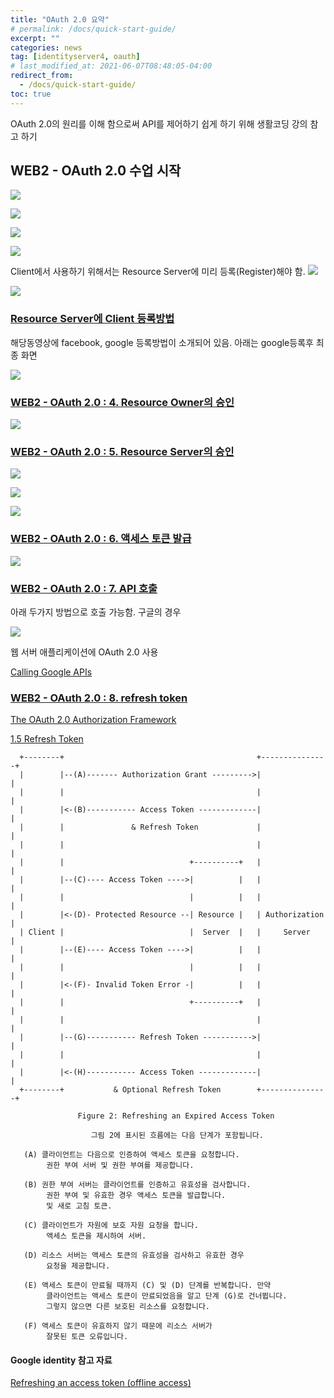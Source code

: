 ```yaml
---
title: "OAuth 2.0 요약"
# permalink: /docs/quick-start-guide/
excerpt: ""
categories: news
tag: [identityserver4, oauth]
# last_modified_at: 2021-06-07T08:48:05-04:00
redirect_from:
  - /docs/quick-start-guide/
toc: true
---
```



OAuth 2.0의 원리를 이해 함으로써 API를 제어하기 쉽게 하기 위해 생활코딩 강의 참고 하기

## WEB2 - OAuth 2.0 수업 시작 

![](images/2022-02-16-21-50-01.png)




![](/images/2022-02-16-10-59-32.png)

![](../images/2022-02-16-10-58-11.png)

![](../images/2022-02-16-11-06-58.png)


Client에서 사용하기 위해서는 Resource Server에 미리 등록(Register)해야 함.
![](../images/2022-02-16-11-20-04.png)


![](../images/2022-02-16-11-21-27.png)

### [Resource Server에 Client 등록방법](https://www.youtube.com/watch?v=_mm5ks5aWQ4&list=PLuHgQVnccGMA4guyznDlykFJh28_R08Q-&index=3)
해당동영상에 facebook, google 등록방법이 소개되어 있음.
아래는 google등록후 최종 화면

![](../images/2022-02-16-11-27-29.png)



### [WEB2 - OAuth 2.0 : 4. Resource Owner의 승인](https://www.youtube.com/watch?v=UH5XnjkBqKE&list=PLuHgQVnccGMA4guyznDlykFJh28_R08Q-&index=4)

![](../images/2022-02-16-11-52-45.png)


### [WEB2 - OAuth 2.0 : 5. Resource Server의 승인](https://www.youtube.com/watch?v=O0Rx9SRPzs4&list=PLuHgQVnccGMA4guyznDlykFJh28_R08Q-&index=5)


![](../images/2022-02-16-15-44-43.png)

![](../images/2022-02-16-15-47-10.png)

![](../images/2022-02-16-15-49-20.png)


### [WEB2 - OAuth 2.0 : 6. 액세스 토큰 발급](https://www.youtube.com/watch?v=BofCK1oWAyc&list=PLuHgQVnccGMA4guyznDlykFJh28_R08Q-&index=6)

![](../images/2022-02-16-15-52-42.png)

### [WEB2 - OAuth 2.0 : 7. API 호출](https://www.youtube.com/watch?v=Avdyl5FWdwA&list=PLuHgQVnccGMA4guyznDlykFJh28_R08Q-&index=7)

 아래 두가지 방법으로 호출 가능함. 구글의 경우

![](../images/2022-02-16-16-03-06.png)

웹 서버 애플리케이션에 OAuth 2.0 사용 

[Calling Google APIs](https://developers.google.com/identity/protocols/oauth2/web-server#callinganapi)


### [WEB2 - OAuth 2.0 : 8. refresh token](https://www.youtube.com/watch?v=9eKIYjcPXp4&list=PLuHgQVnccGMA4guyznDlykFJh28_R08Q-&index=8)


[The OAuth 2.0 Authorization Framework](https://datatracker.ietf.org/doc/html/rfc6749)

[1.5 Refresh Token](https://datatracker.ietf.org/doc/html/rfc6749#section-1.5)


```
  +--------+                                           +---------------+
  |        |--(A)------- Authorization Grant --------->|               |
  |        |                                           |               |
  |        |<-(B)----------- Access Token -------------|               |
  |        |               & Refresh Token             |               |
  |        |                                           |               |
  |        |                            +----------+   |               |
  |        |--(C)---- Access Token ---->|          |   |               |
  |        |                            |          |   |               |
  |        |<-(D)- Protected Resource --| Resource |   | Authorization |
  | Client |                            |  Server  |   |     Server    |
  |        |--(E)---- Access Token ---->|          |   |               |
  |        |                            |          |   |               |
  |        |<-(F)- Invalid Token Error -|          |   |               |
  |        |                            +----------+   |               |
  |        |                                           |               |
  |        |--(G)----------- Refresh Token ----------->|               |
  |        |                                           |               |
  |        |<-(H)----------- Access Token -------------|               |
  +--------+           & Optional Refresh Token        +---------------+

               Figure 2: Refreshing an Expired Access Token

                  그림 2에 표시된 흐름에는 다음 단계가 포함됩니다.

   (A) 클라이언트는 다음으로 인증하여 액세스 토큰을 요청합니다.
        권한 부여 서버 및 권한 부여를 제공합니다.

   (B) 권한 부여 서버는 클라이언트를 인증하고 유효성을 검사합니다.
        권한 부여 및 유효한 경우 액세스 토큰을 발급합니다.
        및 새로 고침 토큰.

   (C) 클라이언트가 자원에 보호 자원 요청을 합니다.
        액세스 토큰을 제시하여 서버.

   (D) 리소스 서버는 액세스 토큰의 유효성을 검사하고 유효한 경우
        요청을 제공합니다.

   (E) 액세스 토큰이 만료될 때까지 (C) 및 (D) 단계를 반복합니다. 만약
        클라이언트는 액세스 토큰이 만료되었음을 알고 단계 (G)로 건너뜁니다.
        그렇지 않으면 다른 보호된 리소스를 요청합니다.

   (F) 액세스 토큰이 유효하지 않기 때문에 리소스 서버가
        잘못된 토큰 오류입니다.
```

#### Google identity  참고 자료
[Refreshing an access token (offline access)](https://developers.google.com/identity/protocols/oauth2/web-server#httprest_7)


